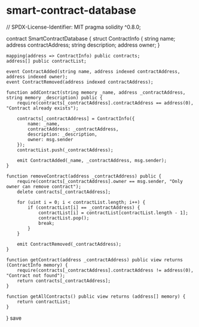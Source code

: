 # smart-contract-database
// SPDX-License-Identifier: MIT
pragma solidity ^0.8.0;

contract SmartContractDatabase {
    struct ContractInfo {
        string name;
        address contractAddress;
        string description;
        address owner;
    }

    mapping(address => ContractInfo) public contracts;
    address[] public contractList;
    
    event ContractAdded(string name, address indexed contractAddress, address indexed owner);
    event ContractRemoved(address indexed contractAddress);

    function addContract(string memory _name, address _contractAddress, string memory _description) public {
        require(contracts[_contractAddress].contractAddress == address(0), "Contract already exists");
        
        contracts[_contractAddress] = ContractInfo({
            name: _name,
            contractAddress: _contractAddress,
            description: _description,
            owner: msg.sender
        });
        contractList.push(_contractAddress);
        
        emit ContractAdded(_name, _contractAddress, msg.sender);
    }
    
    function removeContract(address _contractAddress) public {
        require(contracts[_contractAddress].owner == msg.sender, "Only owner can remove contract");
        delete contracts[_contractAddress];
        
        for (uint i = 0; i < contractList.length; i++) {
            if (contractList[i] == _contractAddress) {
                contractList[i] = contractList[contractList.length - 1];
                contractList.pop();
                break;
            }
        }
        
        emit ContractRemoved(_contractAddress);
    }
    
    function getContract(address _contractAddress) public view returns (ContractInfo memory) {
        require(contracts[_contractAddress].contractAddress != address(0), "Contract not found");
        return contracts[_contractAddress];
    }
    
    function getAllContracts() public view returns (address[] memory) {
        return contractList;
    }
}
save
